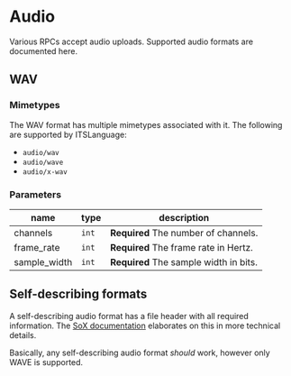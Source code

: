 # Audio

Various RPCs accept audio uploads. Supported audio formats are documented here.

## WAV

### Mimetypes

The WAV format has multiple mimetypes associated with it. The following are
supported by ITSLanguage:

* `audio/wav`
* `audio/wave`
* `audio/x-wav`

### Parameters

name         | type  | description
-------------|-------|------------
channels     | `int` | **Required** The number of channels.
frame_rate   | `int` | **Required** The frame rate in Hertz.
sample_width | `int` | **Required** The sample width in bits.


## Self-describing formats

A self-describing audio format has a file header with all required information.
The [SoX documentation][1] elaborates on this in more technical details.

Basically, any self-describing audio format *should* work, however only WAVE is
supported.

[1]: http://sox.sourceforge.net/AudioFormats-6.html
